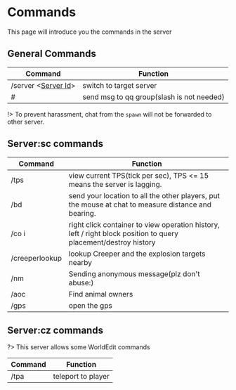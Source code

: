 # Commands

This page will introduce you the commands in the server

## General Commands

Command|Function
---|---
/server <[Server Id](/en-US/guide/serverInfo.md#switch-in-sub-server)>|switch to target server
# <msg>|send msg to qq group(slash is not needed)

!> To prevent harassment, chat from the ``spawn`` will not be forwarded to other server.

## Server:sc commands

Command|Function
---|---
/tps|view current TPS(tick per sec), TPS <= 15 means the server is lagging.
/bd|send your location to all the other players, put the mouse at chat to measure distance and bearing.
/co i |right click container to view operation history, left / right block position to query placement/destroy history
/creeperlookup | lookup Creeper and the explosion targets nearby
/nm | Sending anonymous message(plz don't abuse:)
/aoc | Find animal owners
/gps| open the gps

## Server:cz commands

?> This server allows some WorldEdit commands

Command|Function
---|---
/tpa <player>| teleport to player

